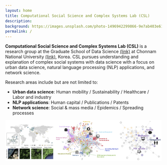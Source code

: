 ```yaml
---
layout: home
title: Computational Social Science and Complex Systems Lab (CSL)
description: 
background: https://images.unsplash.com/photo-1496942299866-9e7ab403e614?q=80&auto=format&fit=crop&ixlib=rb-4.0.3&ixid=M3wxMjA3fDB8MHxwaG90by1wYWdlfHx8fGVufDB8fHx8fA%3D%3D&w=1000
permalink: /
---
```


**Computational Social Science and Complex Systems Lab (CSL)** is a research group at the Graduate School of Data Science [(link)](https://ds.jnu.ac.kr/ds/index.do) at Chonnam National University [(link)](https://global.jnu.ac.kr/jnumain_en.aspx), Korea. CSL pursues understanding and explanation of complex social systems with data science with a focus on urban data science, natural language processing (NLP) applications, and network science.

Research areas include but are not limited to:
* **Urban data science**: Human mobility / Sustainability / Healthcare / Labor and industry
* **NLP applications**: Human capital / Publications / Patents
* **Network science**: Social & mass media / Epidemics / Spreading processes  

![home](/assets/images/research-intro.jpg)
